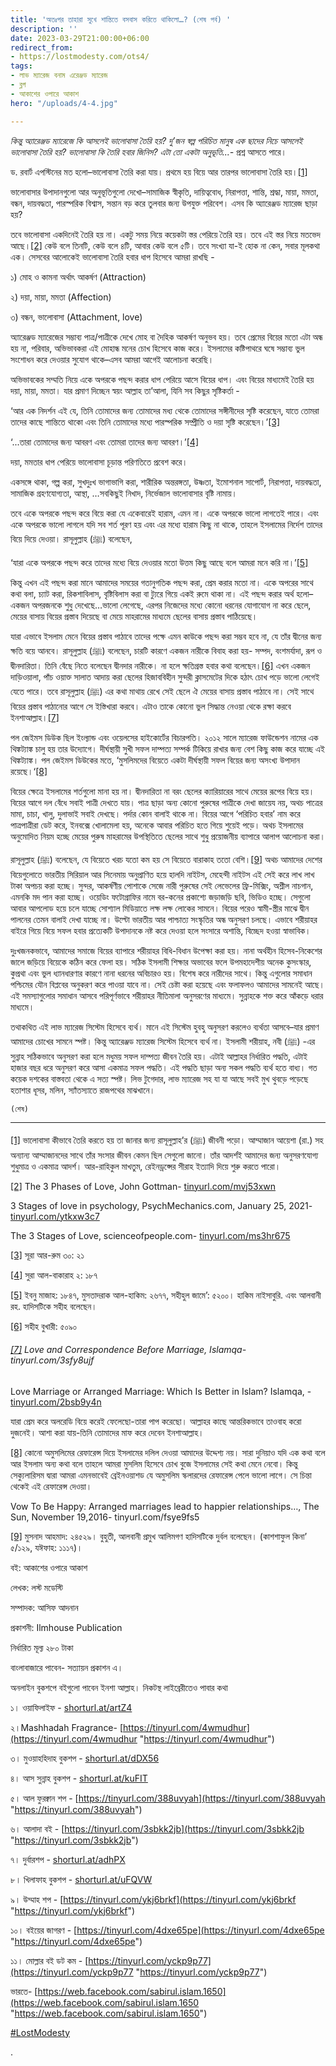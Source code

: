 ```yaml
---
title: 'অতঃপর তাহারা সুখে শান্তিতে বসবাস করিতে থাকিলো…? (শেষ পর্ব) '
description: ''
date: 2023-03-29T21:00:00+06:00
redirect_from:
- https://lostmodesty.com/ots4/
tags:
- লাভ ম্যারেজ বনাম এরেঞ্জড ম্যারেজ
- ব্লগ
- আকাশের ওপারে আকাশ
hero: "/uploads/4-4.jpg"

---
```

_কিন্তু অ্যারেঞ্জড ম্যারেজে কি আসলেই ভালোবাসা তৈরি হয়? দু’জন স্বল্প পরিচিত মানুষ এক ছাদের নিচে আসলেই ভালোবাসা তৈরি হয়? ভালোবাসা কি তৈরি হবার জিনিস? এটা তো একটা অনুভূতি...-_ প্রশ্ন আসতে পারে।

ড. রবার্ট এপস্টিনের মত হলো–ভালোবাসা তৈরি করা যায়। প্রথমে হয় বিয়ে আর তারপর ভালোবাসা তৈরি হয়।[\[1\]](#_ftn1)

ভালোবাসার উপাদানগুলো আর অনুভূতিগুলো দেখো–সামাজিক স্বীকৃতি, দায়িত্ববোধ, নিরাপত্তা, শান্তি, শ্রদ্ধা, মায়া, মমতা, বন্ধন, দায়বদ্ধতা, পারস্পরিক বিশ্বাস, সন্তান বড় করে তুলবার জন্য উপযুক্ত পরিবেশ। এসব কি অ্যারেঞ্জড ম্যারেজ ছাড়া হয়?

তবে ভালোবাসা একদিনেই তৈরি হয় না। একটু সময় নিয়ে কয়েকটা স্তর পেরিয়ে তৈরি হয়। তবে এই স্তর নিয়ে মতভেদ আছে।[\[2\]](#_ftn2) কেউ বলে তিনটি, কেউ বলে ৪টি, আবার কেউ বলে ৫টি। তবে সংখ্যা যা-ই হোক না কেন, সবার মূলকথা এক। সেসবের আলোকেই ভালোবাসা তৈরি হবার ধাপ হিসেবে আমরা রাখছি -

১) মোহ ও কামনা অর্থাৎ আকর্ষণ (Attraction)

২) দয়া, মায়া, মমতা (Affection)

৩) বন্ধন, ভালোবাসা (Attachment, love)

অ্যারেঞ্জড ম্যারেজের সম্ভাব্য পাত্র/পাত্রীকে দেখে মোহ বা দৈহিক আকর্ষণ অনুভব হয়। তবে প্রেমের বিয়ের মতো এটা অন্ধ হয় না, পরিবার, অভিভাবকরা এই মোহান্ধ মনের চোখ হিসেবে কাজ করে। ইসলামের কষ্টিপাথরে ঘষে সম্ভাব্য ভুল সংশোধন করে দেওয়ার সুযোগ থাকে–এসব আমরা আগেই আলোচনা করেছি।

অভিভাবকের সম্মতি নিয়ে একে অপরকে পছন্দ করার ধাপ পেরিয়ে আসে বিয়ের ধাপ। এবং বিয়ের মাধ্যমেই তৈরি হয় দয়া, মায়া, মমতা। যার প্রমাণ দিচ্ছেন স্বয়ং আল্লাহ তা’আলা, যিনি সব কিছুর সৃষ্টিকর্তা -

‘আর এক নিদর্শন এই যে, তিনি তোমাদের জন্য তোমাদের মধ্য থেকে তোমাদের সঙ্গীনীদের সৃষ্টি করেছেন, যাতে তোমরা তাদের কাছে শান্তিতে থাকো এবং তিনি তোমাদের মধ্যে পারস্পরিক সম্প্রীতি ও দয়া সৃষ্টি করেছেন।’[\[3\]](#_ftn3)

‘...তারা তোমাদের জন্য আবরণ এবং তোমরা তাদের জন্য আবরণ।’[\[4\]](#_ftn4)

দয়া, মমতার ধাপ পেরিয়ে ভালোবাসা চূড়ান্ত পরিণতিতে প্রবেশ করে।

একসঙ্গে থাকা, গল্প করা, সুখদুঃখ ভাগাভাগি করা, শারীরিক অন্তরঙ্গতা, উষ্ণতা, ইমোশনাল সাপোর্ট, নিরাপত্তা, দায়বদ্ধতা, সামাজিক গ্রহণযোগ্যতা, আস্থা, …সবকিছুই নিখাদ, নির্ভেজাল ভালোবাসার বৃষ্টি নামায়।

তবে একে অপরকে পছন্দ করে বিয়ে করা যে একেবারেই হারাম, এমন না। একে অপরকে ভালো লাগতেই পারে। এবং একে অপরকে ভালো লাগলে যদি সব শর্ত পূরণ হয় এবং এর মধ্যে হারাম কিছু না থাকে, তাহলে ইসলামের নির্দেশ তাদের বিয়ে দিয়ে দেওয়া। রাসূলুল্লাহ (ﷺ) বলেছেন,

‘যারা একে অপরকে পছন্দ করে তাদের মধ্যে বিয়ে দেওয়ার মতো উত্তম কিছু আছে বলে আমরা মনে করি না।’[\[5\]](#_ftn5)

কিন্তু এখন এই পছন্দ করা মানে আমাদের সময়ের গতানুগতিক পছন্দ করা, প্রেম করার মতো না। একে অপরের সাথে কথা বলা, চ্যাট করা, রিকশাবিলাস, বৃষ্টিবিলাস করা বা ট্যুরে গিয়ে একই রুমে থাকা না। এই পছন্দ করার অর্থ হলো–একজন অপরজনকে শুধু দেখেছে…ভালো লেগেছে, এরপর নিজেদের মধ্যে কোনো ধরনের যোগাযোগ না করে ছেলে, মেয়ের বাসায় বিয়ের প্রস্তাব দিয়েছে বা মেয়ে মাহরামের মাধ্যমে ছেলের বাসায় প্রস্তাব পাঠিয়েছে।

যারা এভাবে ইসলাম মেনে বিয়ের প্রস্তাব পাঠাবে তাদের পক্ষে এমন কাউকে পছন্দ করা সম্ভব হবে না, যে তাঁর দ্বীনের জন্য ক্ষতি বয়ে আনবে। রাসূলুল্লাহ (ﷺ) বলেছেন, চারটি কারণে একজন নারীকে বিবাহ করা হয়- সম্পদ, বংশমর্যাদা, রূপ ও দ্বীনদারিতা। তিনি বেঁছে নিতে বলেছেন দ্বীনদার নারীকে। না হলে ক্ষতিগ্রস্ত হবার কথা বলেছেন।[\[6\]](#_ftn6) এখন একজন দাড়িওয়ালা, পাঁচ ওয়াক্ত সালাত আদায় করা ছেলের হিজাববিহীন সুন্দরী ক্লাসমেটের দিকে হঠাৎ চোখ পড়ে ভালো লেগেই যেতে পারে। তবে রাসূলুল্লাহ (ﷺ) এর কথা মাথায় রেখে সেই ছেলে ঐ মেয়ের বাসায় প্রস্তাব পাঠাবে না। সেই সাথে বিয়ের প্রস্তাব পাঠানোর আগে সে ইস্তিখারা করবে। এটাও তাকে কোনো ভুল সিদ্ধান্ত নেওয়া থেকে রক্ষা করবে ইনশাআল্লাহ।[\[7\]](#_ftn7)

পল জেইমস ডিউক ছিল ইংল্যান্ড এবং ওয়েলসের হাইকোর্টের বিচারপতি। ২০১২ সালে ম্যারেজ ফাউন্ডেশন নামের এক থিঙ্কট্যাঙ্ক চালু হয় তার উদ্যোগে। দীর্ঘস্থায়ী সুখী সফল দাম্পত্য সম্পর্ক টিকিয়ে রাখার জন্য বেশ কিছু কাজ করে যাচ্ছে এই থিঙ্কট্যাঙ্ক। পল জেইমস ডিউকের মতে, ‘মুসলিমদের বিয়েতে একটা দীর্ঘস্থায়ী সফল বিয়ের জন্য অসংখ্য উপাদান রয়েছে।‘[\[8\]](#_ftn8)

বিয়ের ক্ষেত্রে ইসলামের শর্তগুলো মানা হয় না। দ্বীনদারিতা না বরং ছেলের ক্যারিয়ারের সাথে মেয়ের রূপের বিয়ে হয়। বিয়ের আগে দল বেঁধে সবাই পাত্রী দেখতে যায়। পাত্র ছাড়া অন্য কোনো পুরুষের পাত্রীকে দেখা জায়েয নয়, অথচ পাত্রের মামা, চাচা, খালু, দুলাভাই সবাই দেখছে। পর্দার কোন বালাই থাকে না। বিয়ের আগে ‘পরিচিত হবার’ নাম করে পাত্রপাত্রীরা ডেট করে, ইনবক্সে খোলামেলা হয়, অনেকে আবার পরিচিত হতে গিয়ে শুয়েই পড়ে। অথচ ইসলামের অনুমোদিত নিয়ম হচ্ছে মেয়ের পুরুষ মাহরামের উপস্থিতিতে ছেলের সাথে শুধু প্রয়োজনীয় ব্যাপারে আলাপ আলোচনা করা।

রাসূলুল্লাহ (ﷺ) বলেছেন, যে বিয়েতে খরচ যতো কম হয় সে বিয়েতে বারাকাহ ততো বেশি।[\[9\]](#_ftn9) অথচ আমাদের দেশের বিয়েগুলোতে ভারতীয় সিরিয়াল আর সিনেমায় অনুপ্রাণিত হয়ে হালদি নাইটস, মেহেন্দী নাইটস এই সেই করে লাখ লাখ টাকা অপচয় করা হচ্ছে। সুন্দর, আকর্ষণীয় পোশাকে সেজে নারী পুরুষের সেই লেভেলের ফ্রি-মিক্সিং, অশ্লীল নাচগান, এমনকি মদ পান করা হচ্ছে। ওয়েডিং ফটোগ্রাফির নামে বর-কনের প্রকাশ্যে জড়াজড়ি ছবি, ভিডিও হচ্ছে। সেগুলো আবার আপলোড হয়ে চলে যাচ্ছে সোশ্যাল মিডিয়াতে লক্ষ লক্ষ লোকের সামনে। বিয়ের পরেও স্বামী-স্ত্রীর মাঝে দ্বীন পালনের তেমন বালাই দেখা যাচ্ছে না। উল্টো ভারতীয় আর পাশ্চাত্য সংস্কৃতির অন্ধ অনুসরণ চলছে। এভাবে শরীয়াহর বাইরে গিয়ে বিয়ে সফল হবার প্রত্যেকটি উপাদানকে নষ্ট করে দেওয়া হলে সংসারে অশান্তি, বিচ্ছেদ হওয়া স্বাভাবিক।

দুঃখজনকভাবে, আমাদের সমাজে বিয়ের ব্যাপারে শরীয়াহর বিধি-বিধান উপেক্ষা করা হয়। নানা অর্থহীন হিসেব-নিকেশের জালে জড়িয়ে বিয়েকে কঠিন করে ফেলা হয়। সঠিক ইসলামী শিক্ষার অভাবের ফলে উপমহাদেশীয় অনেক কুসংস্কার, কুপ্রথা এবং ভুল ধ্যানধারণার কারণে নানা ধরনের অবিচারও হয়। বিশেষ করে নারীদের সাথে। কিন্তু এগুলোর সমাধান পশ্চিমের যৌন বিপ্লবের অনুকরণ করে পাওয়া যাবে না। সেই চেষ্টা করা হয়েছে এবং ফলাফলও আমাদের সামনেই আছে। এই সমস্যাগুলোর সমাধান আসবে পরিপূর্ণভাবে শরীয়াহর নীতিমালা অনুসরণের মাধ্যমে। সুন্নাহকে শক্ত করে আঁকড়ে ধরার মাধ্যমে।

তথাকথিত এই লাভ ম্যারেজ সিস্টেম হিসেবে ব্যর্থ। মানে এই সিস্টেম হুবহু অনুসরণ করলেও ব্যর্থতা আসবে–যার প্রমাণ আমাদের চোখের সামনে স্পষ্ট। কিন্তু অ্যারেঞ্জড ম্যারেজ সিস্টেম হিসেবে ব্যর্থ না। ইসলামী শরীয়াহ, নবী (ﷺ) -এর সুন্নাহ সঠিকভাবে অনুসরণ করা হলে মধুময় সফল দাম্পত্য জীবন তৈরি হয়। এটাই আল্লাহর নির্ধারিত পদ্ধতি, এটাই হাজার বছর ধরে অনুসরণ করে আসা একমাত্র সফল পদ্ধতি। এই পদ্ধতি ছাড়া অন্য সকল পদ্ধতি ব্যর্থ হতে বাধ্য। গত কয়েক দশকের বাস্তবতা থেকে এ সত্য স্পষ্ট। লিভ টুগেদার, লাভ ম্যারেজ সহ যা যা আছে সবই মুখ থুবড়ে পড়েছে হতাশার ধূসর, মলিন, স্যাঁতস্যাতে রাজপথের মাঝখানে।

    (শেষ)

***

[\[1\]](#_ftnref1) ভালোবাসা কীভাবে তৈরি করতে হয় তা জানার জন্য রাসূলুল্লাহ’র (ﷺ) জীবনী পড়ো। আম্মাজান আয়েশা (রা.) সহ অন্যান্য আম্মাজানদের সাথে তাঁর সংসার জীবন কেমন ছিল সেগুলো জানো। তাঁর আদর্শই আমাদের জন্য অনুসরণযোগ্য শুধুমাত্র ও একমাত্র আদর্শ। আর-রাহিকুল মাখতুম, রেইনড্রপ্সের সীরাহ ইত্যাদি দিয়ে শুরু করতে পারো।

[\[2\]](#_ftnref2) The 3 Phases of Love, John Gottman- [tinyurl.com/mvj53xwn](https://tinyurl.com/mvj53xwn)

3 Stages of love in psychology, PsychMechanics.com, January 25, 2021- [tinyurl.com/ytkxw3c7](https://tinyurl.com/ytkxw3c7)

The 3 Stages of Love, scienceofpeople.com- [tinyurl.com/ms3hr675](https://tinyurl.com/ms3hr675)

[\[3\]](#_ftnref3) সূরা আর-রুম ৩০: ২১

[\[4\]](#_ftnref4) সুরা আল-বাকারাহ ২: ১৮৭

[\[5\]](#_ftnref5) ইবনু মাজাহ: ১৮৪৭, মুসতাদরাক আল-হাকিম: ২৬৭৭, সহীহুল জামে’: ৫২০০। হাকিম নাইসাবুরি. এবং আলবানী রহ. হাদিসটিকে সহীহ বলেছেন।

[\[6\]](#_ftnref6) সহীহ বুখারী: ৫০৯০

###### [\[7\]](#_ftnref7) Love and Correspondence Before Marriage, Islamqa-tinyurl.com/3sfy8ujf

Love Marriage or Arranged Marriage: Which Is Better in Islam? Islamqa, - [tinyurl.com/2bsb9y4n](https://tinyurl.com/2bsb9y4n)

যারা প্রেম করে অলরেডি বিয়ে করেই ফেলেছো-তারা পাপ করেছো। আল্লাহর কাছে আন্তরিকভাবে তাওবাহ করো দুজনেই। আশা করা যায়-তিনি তোমাদের মাফ করে দেবেন ইনশাআল্লাহ।

[\[8\]](#_ftnref8) কোনো অমুসলিমের রেফারেন্স দিয়ে ইসলামের দলিল দেওয়া আমাদের উদ্দেশ্য নয়। সারা দুনিয়াও যদি এক কথা বলে আর ইসলাম অন্য কথা বলে তাহলে আমরা মুসলিম হিসেবে চোখ বুজে ইসলামের সেই কথা মেনে নেবো। কিন্তু সেক্যুলারিসম দ্বারা আমরা এমনভাবেই ব্রেইনওয়াশড যে অমুসলিম স্কলারদের রেফারেন্স পেলে ভালো লাগে। সে চিন্তা থেকেই এই রেফারেন্স দেওয়া।

Vow To Be Happy: Arranged marriages lead to happier relationships…, The Sun, November 19,2016- tinyurl.com/fsye9fs5

[\[9\]](#_ftnref9) মুসনাদ আহমাদ: ২৪৫২৯। বুহুতী, আলবানী প্রমুখ আলিমগণ হাদিসটিকে দুর্বল বলেছেন। (কাশশাফুল কিনা’ ৫/১২৯, যঈফাহ: ১১১৭)।

বই: আকাশের ওপারে আকাশ

লেখক: লস্ট মডেস্টি

সম্পাদক: আসিফ আদনান

প্রকাশনী: Ilmhouse Publication

নির্ধারিত মূল্য ২৮০ টাকা

বাংলাবাজারে পাবেন- সত্যায়ন প্রকাশন এ।

অনলাইন বুকশপে বইগুলো পাবেন ইনশা আল্লাহ। নিকটস্থ লাইব্রেরীতেও পাবার কথা

১। ওয়াফিলাইফ - [shorturl.at/artZ4](http://shorturl.at/artZ4?fbclid=IwAR1FOFAwcR2ZuFdImy1G5DNUkJCizwnL9Qq0rNJTbX-_3bpxKsysnxH3YiA)

২।Mashhadah Fragrance- [https://tinyurl.com/4wmudhur](https://tinyurl.com/4wmudhur "https://tinyurl.com/4wmudhur")

৩। মুওয়াহহিদাহ বুকশপ - [shorturl.at/dDX56](http://shorturl.at/dDX56?fbclid=IwAR3GANHvzgJdRmlFmI7yyVpOqDJw_p4LTnVOCe0UE5Iptx2cWscsFnjnz2s)

৪। আস সুন্নাহ বুকশপ - [shorturl.at/kuFIT](http://shorturl.at/kuFIT?fbclid=IwAR2314dWuVqvyxByT1Eu-XnnB1-9qLrj3ac1OO9f5kfVNZP-NoMGMvZHu2M)

৫। আল ফুরক্বান শপ - [https://tinyurl.com/388uvyah](https://tinyurl.com/388uvyah "https://tinyurl.com/388uvyah")

৬। আলাদা বই - [https://tinyurl.com/3sbkk2jb](https://tinyurl.com/3sbkk2jb "https://tinyurl.com/3sbkk2jb")

৭। দুর্বারশপ - [shorturl.at/adhPX](https://l.facebook.com/l.php?u=http%3A%2F%2Fshorturl.at%2FadhPX%3Ffbclid%3DIwAR3bmsugAz0yPA8013c0itcOYOBObuDwsMSAh0FBIzt8uUNeu6IJpFc8LgM&h=AT0eWEN6zWVDfK9OKvkowdBzD5TMXQVdPM8IOAm6-kYGPn283QDpNZg5yi5hACXmSCxhYKvjlKQx5_GsR5tVZAxA9wSRph7iM8XBwvcelBLJv-w4vbXo5rJlawj4J7HPz8jE&__tn__=R%5d-R&c%5b0%5d=AT08M3ciVLPBsxqmsJeGMuvmcOP-dl2hjt62lkrL9tX1tdYnJmImcH9eKCIPzU_C4ONP0pKK-9DscZ7iECZsTxGoTjsi_uo6szhBBGkCiSYEzfLxzmUNhyejX7UaCJmU2bGLx5ZYW1ezoG4wHpU4y3ES4NOHXaGNGiCH7v6ZbXdeubr6mXlnX747-vJDDFFMqAk_5BTSBhPefnbprJFEOGy7QRgKVCHOQEO7r8k)

৮। খিলাফাহ বুকশপ - [shorturl.at/uFQVW](https://l.facebook.com/l.php?u=http%3A%2F%2Fshorturl.at%2FuFQVW%3Ffbclid%3DIwAR0_N9IAEtt4COZRq-tyFScYBYkMFcC0E_mKaaQu1zVfUkweAywiNBsNxoU&h=AT01PG6awkQLEdZypk9X5anzsn5CzOcWAVvdZ7UmvOTk8dyHy3V4YiwPlBpr6tqnjVVDD1Wc23JwpXhE5xANpwlTnci7clZvIQrdiKpKhGVm3-IzIp5nNcsxlMIOftABDcF9&__tn__=R%5d-R&c%5b0%5d=AT08M3ciVLPBsxqmsJeGMuvmcOP-dl2hjt62lkrL9tX1tdYnJmImcH9eKCIPzU_C4ONP0pKK-9DscZ7iECZsTxGoTjsi_uo6szhBBGkCiSYEzfLxzmUNhyejX7UaCJmU2bGLx5ZYW1ezoG4wHpU4y3ES4NOHXaGNGiCH7v6ZbXdeubr6mXlnX747-vJDDFFMqAk_5BTSBhPefnbprJFEOGy7QRgKVCHOQEO7r8k)

৯। উম্মাহ শপ - [https://tinyurl.com/ykj6brkf](https://tinyurl.com/ykj6brkf "https://tinyurl.com/ykj6brkf")

১০। বইয়ের জাগরণ - [https://tinyurl.com/4dxe65pe](https://tinyurl.com/4dxe65pe "https://tinyurl.com/4dxe65pe")

১১। মোল্লার বই ডট কম - [https://tinyurl.com/yckp9p77](https://tinyurl.com/yckp9p77 "https://tinyurl.com/yckp9p77")

ভারতে- [https://web.facebook.com/sabirul.islam.1650](https://web.facebook.com/sabirul.islam.1650 "https://web.facebook.com/sabirul.islam.1650")

[#LostModesty](https://www.facebook.com/hashtag/lostmodesty?__cft__%5b0%5d=AZU4AArz-HXzELbD102V21FGwhOjUvSOug781iHnXVesBB3PVDM-EGSMzD0J_f3ePs-kNsht_nzchzDkRNaPwFtFZJaAxwhFszGR9wpWZjaSVMeuNmE_SyBtf9oUlWUiWQyQ-Nn_AGghAoARsLgA5_d0BARRdBbhhxc8Mfm70xEaxA&__tn__=*NK-R)

.